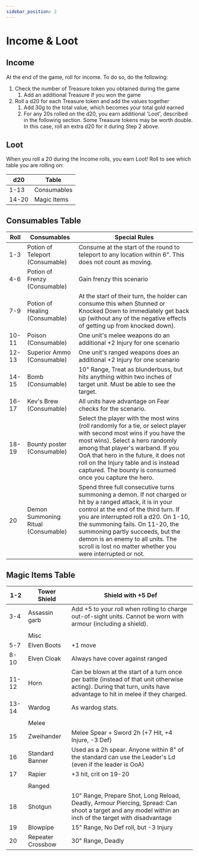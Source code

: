 ```yaml
---
sidebar_position: 2
---
```

# Income & Loot

## Income

At the end of the game, roll for income. To do so, do the following:
1. Check the number of Treasure token you obtained during the game
	1. Add an additional Treasure if you won the game
2. Roll a d20 for each Treasure token and add the values together
	1. Add 30g to the total value, which becomes your total gold earned
	2. For any 20s rolled on the d20, you earn additional 'Loot', described in the following section.
Some Treasure tokens may be worth double. In this case, roll an extra d20 for it during Step 2 above.
## Loot

When you roll a 20 during the Income rolls, you earn Loot! Roll to see which table you are rolling on:

| d20   | Table       |
| ----- | ----------- |
| 1-13  | Consumables |
| 14-20 | Magic Items |

## Consumables Table

| Roll  | Consumables                         | Special Rules                                                                                                                                                                                                                                                                                                                                                           |
| ----- | ----------------------------------- | ----------------------------------------------------------------------------------------------------------------------------------------------------------------------------------------------------------------------------------------------------------------------------------------------------------------------------------------------------------------------- |
| 1-3   | Potion of Teleport (Consumable)     | Consume at the start of the round to teleport to any location within 6". This does not count as moving.                                                                                                                                                                                                                                                                 |
| 4-6   | Potion of Frenzy (Consumable)       | Gain frenzy this scenario                                                                                                                                                                                                                                                                                                                                               |
| 7-9   | Potion of Healing (Consumable)      | At the start of their turn, the holder can consume this when Stunned or Knocked Down to immediately get back up (without any of the negative effects of getting up from knocked down).                                                                                                                                                                                  |
| 10-11 | Poison (Consumable)                 | One unit's melee weapons do an additional +2 Injury for one scenario                                                                                                                                                                                                                                                                                                    |
| 12-13 | Superior Ammo (Consumable)          | One unit's ranged weapons does an additional +2 Injury for one scenario                                                                                                                                                                                                                                                                                                 |
| 14-15 | Bomb (Consumable)                   | 10" Range, Treat as blunderbuss, but hits anything within two inches of target unit. Must be able to see the target.                                                                                                                                                                                                                                                    |
| 16-17 | Kev's Brew (Consumable)             | All units have advantage on Fear checks for the scenario.                                                                                                                                                                                                                                                                                                               |
| 18-19 | Bounty poster (Consumable)          | Select the player with the most wins (roll randomly for a tie, or select player with second most wins if you have the most wins). Select a hero randomly among that player's warband. If you OoA that hero in the future, it does not roll on the Injury table and is instead captured. The bounty is consumed once you capture the hero.                               |
| 20    | Demon Summoning Ritual (Consumable) | Spend three full consecutive turns summoning a demon. If not charged or hit by a ranged attack, it is in your control at the end of the third turn. If you are interrupted roll a d20. On 1-10, the summoning fails. On 11-20, the summoning partly succeeds, but the demon is an enemy to all units. The scroll is lost no matter whether you were interrupted or not. |

## Magic Items Table


| 1-2   | Tower Shield      | Shield with +5 Def                                                                                                                                                   |
| ----- | ----------------- | -------------------------------------------------------------------------------------------------------------------------------------------------------------------- |
| 3-4   | Assassin garb     | Add +5 to your roll when rolling to charge out-of-sight units. Cannot be worn with armour (including a shield).                                                      |
|       |                   |                                                                                                                                                                      |
|       | Misc              |                                                                                                                                                                      |
| 5-7   | Elven Boots       | +1 move                                                                                                                                                              |
| 8-10  | Elven Cloak       | Always have cover against ranged                                                                                                                                     |
| 11-12 | Horn              | Can be blown at the start of a turn once per battle (instead of that unit otherwise acting). During that turn, units have advantage to hit in melee if they charged. |
| 13-14 | Wardog            | As wardog stats.                                                                                                                                                     |
|       |                   |                                                                                                                                                                      |
|       | Melee             |                                                                                                                                                                      |
| 15    | Zweihander        | Melee Spear + Sword 2h (+7 Hit, +4 Injure, -3 Def)                                                                                                                   |
| 16    | Standard Banner   | Used as a 2h spear. Anyone within 8" of the standard can use the Leader's Ld (even if the leader is OoA)                                                             |
| 17    | Rapier            | +3 hit, crit on 19-20                                                                                                                                                |
|       |                   |                                                                                                                                                                      |
|       | Ranged            |                                                                                                                                                                      |
| 18    | Shotgun           | 10" Range, Prepare Shot, Long Reload, Deadly, Armour Piercing, Spread: Can shoot a target and any model within an inch of the target with disadvantage               |
| 19    | Blowpipe          | 15" Range, No Def roll, but -3 Injury                                                                                                                                |
| 20    | Repeater Crossbow | 30" Range, Deadly                                                                                                                                                    |
